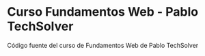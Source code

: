 # Curso Fundamentos Web - Pablo TechSolver
Código fuente del curso de Fundamentos Web de Pablo TechSolver
